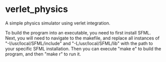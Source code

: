 # verlet_physics
A simple physics simulator using verlet integration.

To build the program into an executable, you need to first install SFML.
Next, you will need to navigate to the makefile, and replace all instances of
"-I/usr/local/SFML/include" and "-L/usr/local/SFML/lib" with the path to your specific SFML
installation. Then you can execute "make e" to build the program, and then "make r" to run it.
